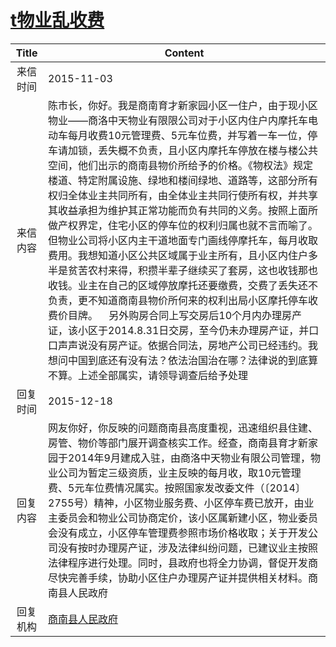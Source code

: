 # [t物业乱收费](http://www.shangluo.gov.cn/zmhd/ldxxxx.jsp?urltype=leadermail.LeaderMailContentUrl&wbtreeid=1112&leadermailid=3393)

| Title |                                                                                                                                                                                                                                                              Content                                                                                                                                                                                                                                                              |
|:-----:|-----------------------------------------------------------------------------------------------------------------------------------------------------------------------------------------------------------------------------------------------------------------------------------------------------------------------------------------------------------------------------------------------------------------------------------------------------------------------------------------------------------------------------------|
| 来信时间  | 2015-11-03                                                                                                                                                                                                                                                                                                                                                                                                                                                                                                                        |
| 来信内容  | 陈市长，你好。我是商南育才新家园小区一住户，由于现小区物业——商洛中天物业有限限公司对于小区内住户内摩托车电动车每月收费10元管理费、5元车位费，并写着一车一位，停车请加锁，丢失概不负责，且小区内摩托车停放在楼与楼公共空间，他们出示的商南县物价所给予的价格。《物权法》规定楼道、特定附属设施、绿地和楼间绿地、道路等，这部分所有权归全体业主共同所有，由全体业主共同行使所有权，并共享其收益承担为维护其正常功能而负有共同的义务。按照上面所做产权界定，住宅小区的停车位的权利归属也就不言而喻了。但物业公司将小区内主干道地面专门画线停摩托车，每月收取费用。我想知道小区公共区域属于业主所有，且小区内住户多半是贫苦农村来得，积攒半辈子继续买了套房，这也收钱那也收钱。业主在自己的区域停放摩托还要缴费，交费了丢失还不负责，更不知道商南县物价所何来的权利出局小区摩托停车收费价目牌。    另外购房合同上写交房后10个月内办理房产证，该小区于2014.8.31日交房，至今仍未办理房产证，并口口声声说没有房产证。依据合同法，房地产公司已经违约。我想问中国到底还有没有法？依法治国治在哪？法律说的到底算不算。上述全部属实，请领导调查后给予处理 |
| 回复时间  | 2015-12-18                                                                                                                                                                                                                                                                                                                                                                                                                                                                                                                        |
| 回复内容  | 网友你好，你反映的问题商南县高度重视，迅速组织县住建、房管、物价等部门展开调查核实工作。经查，商南县育才新家园于2014年9月建成入驻，由商洛中天物业有限公司管理，物业公司为暂定三级资质，业主反映的每月收，取10元管理费、5元车位费情况属实。按照国家发改委文件（〔2014〕2755号）精神，小区物业服务费、小区停车费已放开，由业主委员会和物业公司协商定价，该小区属新建小区，物业委员会没有成立，小区停车管理费参照市场价格收取；关于开发公司没有按时办理房产证，涉及法律纠纷问题，已建议业主按照法律程序进行处理。同时，县政府也将全力协调，督促开发商尽快完善手续，协助小区住户办理房产证并提供相关材料。商南县人民政府                                                                                                                                                                                                                |
| 回复机构  | [商南县人民政府](../../category/agencies/商南县人民政府.md)                                                                                                                                                                                                                                                                                                                                                                                                                                                                                     |